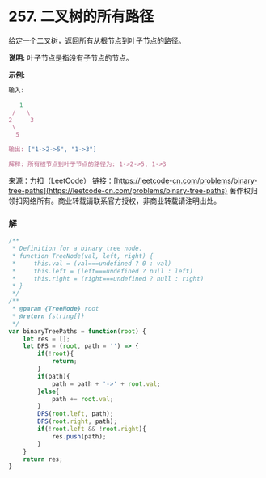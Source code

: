 # 257. 二叉树的所有路径

给定一个二叉树，返回所有从根节点到叶子节点的路径。

**说明:** 叶子节点是指没有子节点的节点。

**示例:**

```js
输入:

   1
 /   \
2     3
 \
  5

输出: ["1->2->5", "1->3"]

解释: 所有根节点到叶子节点的路径为: 1->2->5, 1->3
```

来源：力扣（LeetCode）
链接：[https://leetcode-cn.com/problems/binary-tree-paths](https://leetcode-cn.com/problems/binary-tree-paths)
著作权归领扣网络所有。商业转载请联系官方授权，非商业转载请注明出处。


### 解
```js
/**
 * Definition for a binary tree node.
 * function TreeNode(val, left, right) {
 *     this.val = (val===undefined ? 0 : val)
 *     this.left = (left===undefined ? null : left)
 *     this.right = (right===undefined ? null : right)
 * }
 */
/**
 * @param {TreeNode} root
 * @return {string[]}
 */
var binaryTreePaths = function(root) {
	let res = [];
	let DFS = (root, path = '') => {
		if(!root){
			return;
		}
		if(path){
			path = path + '->' + root.val;
		}else{
			path += root.val;
		}
		DFS(root.left, path);
		DFS(root.right, path);
		if(!root.left && !root.right){
			res.push(path);
		}
	}
	return res;
}
```